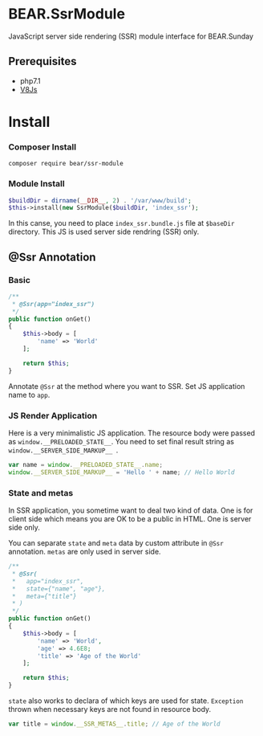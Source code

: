 # BEAR.SsrModule
JavaScript server side rendering (SSR) module interface for BEAR.Sunday


## Prerequisites

 * php7.1
 * [V8Js](http://php.net/v8js)

# Install

### Composer Install

```
composer require bear/ssr-module
```

### Module Install

```php
$buildDir = dirname(__DIR__, 2) . '/var/www/build';
$this->install(new SsrModule($buildDir, 'index_ssr');
```

In this canse, you need to place `index_ssr.bundle.js` file at `$baseDir` directory. This JS is used server side rendring (SSR) only.

## @Ssr Annotation


### Basic

```php
/**
 * @Ssr(app="index_ssr")
 */
public function onGet()
{ 
    $this->body = [
        'name' => 'World'
    ];

    return $this;
}
```

Annotate `@Ssr` at the method where you want to SSR. Set JS application name to `app`.

### JS Render Application

Here is a very minimalistic JS application. The resource body were passed as `window.__PRELOADED_STATE__`.
You need to set final result string as `window.__SERVER_SIDE_MARKUP__ `.

```javascript
var name = window.__PRELOADED_STATE__.name;
window.__SERVER_SIDE_MARKUP__ = 'Hello ' + name; // Hello World
```

### State and metas

In SSR application, you sometime want to deal two kind of data.
One is for client side which means you are OK to be a public in HTML. One is server side only.

You can separate `state` and `meta` data by custom attribute in `@Ssr` annotation.
`metas` are only used in server side.

```php
/**
 * @Ssr(
 *   app="index_ssr",
 *   state={"name", "age"},
 *   meta={"title"}
 * )
 */
public function onGet()
{ 
    $this->body = [
        'name' => 'World',
        'age' => 4.6E8;
        'title' => 'Age of the World'
    ];

    return $this;
}
```

`state` also works to declara of which keys are used for state. `Exception` thrown when necessary keys are not found in resource body.

```javascript
var title = window.__SSR_METAS__.title; // Age of the World
```